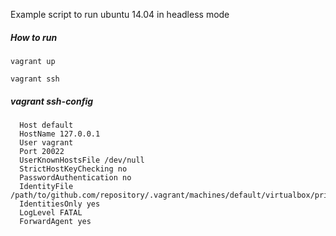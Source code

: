 Example script to run ubuntu 14.04 in headless mode

##### How to run
```
vagrant up

vagrant ssh
```

##### vagrant ssh-config
```
  Host default
  HostName 127.0.0.1
  User vagrant
  Port 20022
  UserKnownHostsFile /dev/null
  StrictHostKeyChecking no
  PasswordAuthentication no
  IdentityFile /path/to/github.com/repository/.vagrant/machines/default/virtualbox/private_key
  IdentitiesOnly yes
  LogLevel FATAL
  ForwardAgent yes
```
